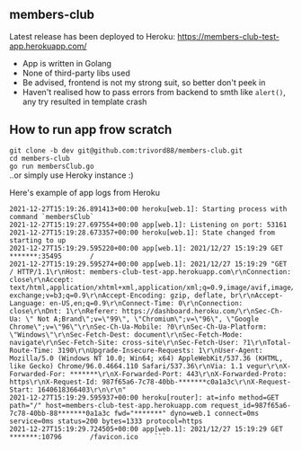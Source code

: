 ## members-club 

Latest release has been deployed to Heroku: https://members-club-test-app.herokuapp.com/

* App is written in Golang
* None of third-party libs used
* Be advised, frontend is not my strong suit, so better don't peek in
* Haven't realised how to pass errors from backend to smth like `alert()`, any try resulted in template crash

## How to run app frow scratch
``git clone -b dev git@github.com:trivord88/members-club.git`` <br>
``cd members-club`` <br>
``go run membersClub.go`` <br>
..or simply use Heroky instance :) 

Here's example of app logs from Heroku
```2021-12-27T15:19:26.470570+00:00 heroku[web.1]: State changed from down to starting
2021-12-27T15:19:26.891413+00:00 heroku[web.1]: Starting process with command `membersClub`
2021-12-27T15:19:27.697554+00:00 app[web.1]: Listening on port: 53161
2021-12-27T15:19:28.673357+00:00 heroku[web.1]: State changed from starting to up
2021-12-27T15:19:29.595220+00:00 app[web.1]: 2021/12/27 15:19:29 GET		*******:35495		/		
2021-12-27T15:19:29.595274+00:00 app[web.1]: 2021/12/27 15:19:29 "GET / HTTP/1.1\r\nHost: members-club-test-app.herokuapp.com\r\nConnection: close\r\nAccept: text/html,application/xhtml+xml,application/xml;q=0.9,image/avif,image/webp,image/apng,*/*;q=0.8,application/signed-exchange;v=b3;q=0.9\r\nAccept-Encoding: gzip, deflate, br\r\nAccept-Language: en-US,en;q=0.9\r\nConnect-Time: 0\r\nConnection: close\r\nDnt: 1\r\nReferer: https://dashboard.heroku.com/\r\nSec-Ch-Ua: \" Not A;Brand\";v=\"99\", \"Chromium\";v=\"96\", \"Google Chrome\";v=\"96\"\r\nSec-Ch-Ua-Mobile: ?0\r\nSec-Ch-Ua-Platform: \"Windows\"\r\nSec-Fetch-Dest: document\r\nSec-Fetch-Mode: navigate\r\nSec-Fetch-Site: cross-site\r\nSec-Fetch-User: ?1\r\nTotal-Route-Time: 3190\r\nUpgrade-Insecure-Requests: 1\r\nUser-Agent: Mozilla/5.0 (Windows NT 10.0; Win64; x64) AppleWebKit/537.36 (KHTML, like Gecko) Chrome/96.0.4664.110 Safari/537.36\r\nVia: 1.1 vegur\r\nX-Forwarded-For: *******\r\nX-Forwarded-Port: 443\r\nX-Forwarded-Proto: https\r\nX-Request-Id: 987f65a6-7c78-40bb-*******c0a1a3c\r\nX-Request-Start: 1640618366403\r\n\r\n"
2021-12-27T15:19:29.595937+00:00 heroku[router]: at=info method=GET path="/" host=members-club-test-app.herokuapp.com request_id=987f65a6-7c78-40bb-88*******0a1a3c fwd="*******" dyno=web.1 connect=0ms service=0ms status=200 bytes=1333 protocol=https
2021-12-27T15:19:29.724505+00:00 app[web.1]: 2021/12/27 15:19:29 GET		*******:10796		/favicon.ico	```